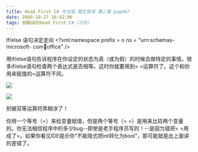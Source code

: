 ```yaml
---
title: Head First C# 中文版 图文皆译 第二章 page67
date: 2008-10-27 16:42:00
tags: 我翻译的Head First C#（习作）
---
```

If/else  语句决定走向  <?xml:namespace prefix = o ns = "urn:schemas-microsoft-
com:office:office" />

用if/else语句告诉程序在你设定的状态为真（或为假）的时候去做特定的事情。很多if/else语句检查两个表达式是否相等。这时你就要用到=
=运算符了。这个和你用来赋值的=运算符不同。

![](https://p-blog.csdn.net/images/p_blog_csdn_net/cuipengfei1/EntryImages/20081027/%E6%88%AA%E5%9B%BE00633607225234956250.jpg)

![](https://p-blog.csdn.net/images/p_blog_csdn_net/cuipengfei1/EntryImages/20081027/%E6%88%AA%E5%9B%BE01633607225235893750.jpg)

别被双等运算符弄糊涂了！

你用一个等号（=）来给变量赋值，但是两个等号（= =）是用来比较两个变量的。你无法相信程序中的多少bug--即使是老手程序员写的！--是因为错把=
=用成了=。如果你看见IDE提示你“不能隐式把int转化为bool”，那可能就是出上面讲的差错了。



